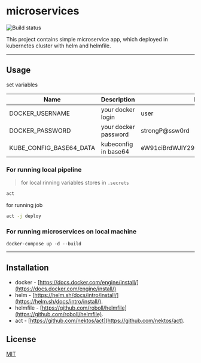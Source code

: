 # microservices

![Build status](https://github.com/somikhailov/microservices/actions/workflows/main.yml/badge.svg?branch=main)

This project contains simple microservice app, which deployed in kubernetes cluster with helm and helmfile. 

---
## Usage

set variables

| Name                   | Description          | Example                                  |
| ---------------------- | -------------------- | ---------------------------------------- |
| DOCKER_USERNAME        | your docker login    | user                                     |
| DOCKER_PASSWORD        | your docker password | strongP@ssw0rd                           |
| KUBE_CONFIG_BASE64_DATA| kubeconfig in base64 | eW91ciBrdWJlY29uZmlnIGluIGJhc2U2NAo..... |


### For running local pipeline

> for local rinning variables stores in `.secrets`

```bash
act
```

for running job 
```bash
act -j deploy
```

### For running microservices on local machine

```
docker-compose up -d --build
```

---
## Installation

* docker - [https://docs.docker.com/engine/install/](https://docs.docker.com/engine/install/)
* helm - [https://helm.sh/docs/intro/install/](https://helm.sh/docs/intro/install/).
* helmfile - [https://github.com/roboll/helmfile](https://github.com/roboll/helmfile).
* act - [https://github.com/nektos/act](https://github.com/nektos/act).

## License
[MIT](https://choosealicense.com/licenses/mit/)